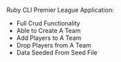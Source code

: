 Ruby CLI Premier League Application:
 - Full Crud Functionality
 - Able to Create A Team
 - Add Players to A Team
 - Drop Players from A Team
 - Data Seeded From Seed File
